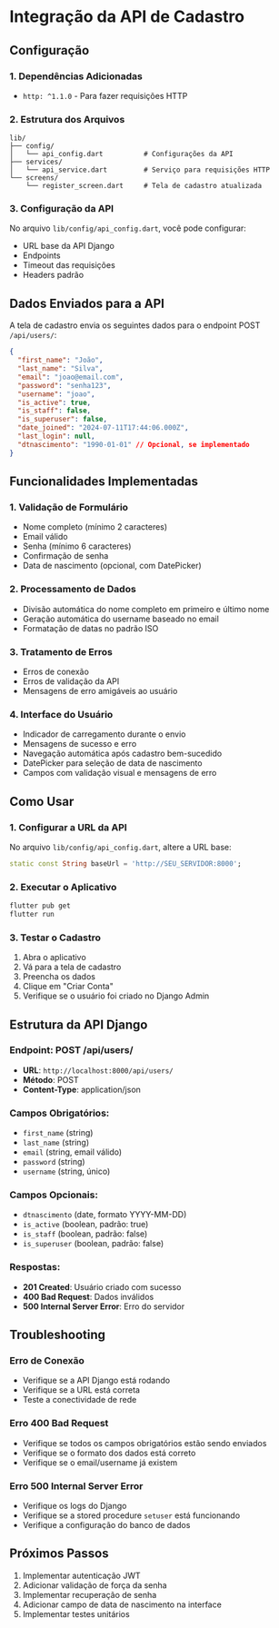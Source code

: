 # Integração da API de Cadastro

## Configuração

### 1. Dependências Adicionadas
- `http: ^1.1.0` - Para fazer requisições HTTP

### 2. Estrutura dos Arquivos
```
lib/
├── config/
│   └── api_config.dart          # Configurações da API
├── services/
│   └── api_service.dart         # Serviço para requisições HTTP
└── screens/
    └── register_screen.dart     # Tela de cadastro atualizada
```

### 3. Configuração da API
No arquivo `lib/config/api_config.dart`, você pode configurar:
- URL base da API Django
- Endpoints
- Timeout das requisições
- Headers padrão

## Dados Enviados para a API

A tela de cadastro envia os seguintes dados para o endpoint POST `/api/users/`:

```json
{
  "first_name": "João",
  "last_name": "Silva",
  "email": "joao@email.com",
  "password": "senha123",
  "username": "joao",
  "is_active": true,
  "is_staff": false,
  "is_superuser": false,
  "date_joined": "2024-07-11T17:44:06.000Z",
  "last_login": null,
  "dtnascimento": "1990-01-01" // Opcional, se implementado
}
```

## Funcionalidades Implementadas

### 1. Validação de Formulário
- Nome completo (mínimo 2 caracteres)
- Email válido
- Senha (mínimo 6 caracteres)
- Confirmação de senha
- Data de nascimento (opcional, com DatePicker)

### 2. Processamento de Dados
- Divisão automática do nome completo em primeiro e último nome
- Geração automática do username baseado no email
- Formatação de datas no padrão ISO

### 3. Tratamento de Erros
- Erros de conexão
- Erros de validação da API
- Mensagens de erro amigáveis ao usuário

### 4. Interface do Usuário
- Indicador de carregamento durante o envio
- Mensagens de sucesso e erro
- Navegação automática após cadastro bem-sucedido
- DatePicker para seleção de data de nascimento
- Campos com validação visual e mensagens de erro

## Como Usar

### 1. Configurar a URL da API
No arquivo `lib/config/api_config.dart`, altere a URL base:
```dart
static const String baseUrl = 'http://SEU_SERVIDOR:8000';
```

### 2. Executar o Aplicativo
```bash
flutter pub get
flutter run
```

### 3. Testar o Cadastro
1. Abra o aplicativo
2. Vá para a tela de cadastro
3. Preencha os dados
4. Clique em "Criar Conta"
5. Verifique se o usuário foi criado no Django Admin

## Estrutura da API Django

### Endpoint: POST /api/users/
- **URL**: `http://localhost:8000/api/users/`
- **Método**: POST
- **Content-Type**: application/json

### Campos Obrigatórios:
- `first_name` (string)
- `last_name` (string)
- `email` (string, email válido)
- `password` (string)
- `username` (string, único)

### Campos Opcionais:
- `dtnascimento` (date, formato YYYY-MM-DD)
- `is_active` (boolean, padrão: true)
- `is_staff` (boolean, padrão: false)
- `is_superuser` (boolean, padrão: false)

### Respostas:
- **201 Created**: Usuário criado com sucesso
- **400 Bad Request**: Dados inválidos
- **500 Internal Server Error**: Erro do servidor

## Troubleshooting

### Erro de Conexão
- Verifique se a API Django está rodando
- Verifique se a URL está correta
- Teste a conectividade de rede

### Erro 400 Bad Request
- Verifique se todos os campos obrigatórios estão sendo enviados
- Verifique se o formato dos dados está correto
- Verifique se o email/username já existem

### Erro 500 Internal Server Error
- Verifique os logs do Django
- Verifique se a stored procedure `setuser` está funcionando
- Verifique a configuração do banco de dados

## Próximos Passos

1. Implementar autenticação JWT
2. Adicionar validação de força da senha
3. Implementar recuperação de senha
4. Adicionar campo de data de nascimento na interface
5. Implementar testes unitários
